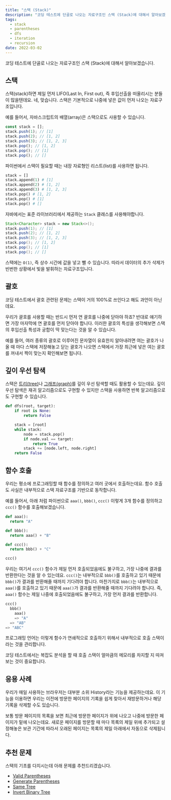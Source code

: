 ```yaml
---
title: "스택 (Stack)"
description: "코딩 테스트에 단골로 나오는 자료구조인 스택 (Stack)에 대해서 알아보겠습니다."
tags:
  - stack
  - parentheses
  - dfs
  - iteration
  - recursion
date: 2022-03-02
---
```


코딩 테스트에 단골로 나오는 자료구조인 스택 (Stack)에 대해서 알아보겠습니다.

## 스택

스택(stack)하면 제일 먼저 LIFO(Last In, First out), 즉 후입선출을 떠올리시는 분들이 많을텐데요.
네, 맞습니다. 스택은 기본적으로 나중에 넣은 값이 먼저 나오는 자료구조입니다.

예를 들어서, 자바스크립트의 배열(array)은 스택으로도 사용할 수 있습니다.

```js
const stack = [];
stack.push(1); // [1]
stack.push(2); // [1, 2]
stack.push(3); // [1, 2, 3]
stack.pop(); // [1, 2]
stack.pop(); // [1]
stack.pop(); // []
```

파이썬에서 스택이 필요할 때는 내장 자료형인 리스트(list)를 사용하면 됩니다.

```py
stack = []
stack.append(1) # [1]
stack.append(2) # [1, 2]
stack.append(3) # [1, 2, 3]
stack.pop() # [1, 2]
stack.pop() # [1]
stack.pop() # []
```

자바에서는 표준 라이브러리에서 제공하는 `Stack` 클래스를 사용해야합니다.

```java
Stack<Character> stack = new Stack<>();
stack.push(1); // [1]
stack.push(2); // [1, 2]
stack.push(3); // [1, 2, 3]
stack.pop(); // [1, 2]
stack.pop(); // [1]
stack.pop(); // []
```

스택에는 `O(1)`, 즉 상수 시간에 값을 넣고 뺄 수 있습니다.
따라서 데이터의 추가 삭제가 빈번한 상황에서 빛을 발휘하는 자료구조입니다.

## 괄호

코딩 테스트에서 괄호 관련된 문제는 스택이 거의 100%로 쓰인다고 해도 과언이 아닌데요.

우리가 괄호를 사용할 때는 반드시 먼저 연 괄호를 나중에 닫아야 하죠?
반대로 얘기하면 가장 마자막에 연 괄호를 먼저 닫아야 합니다.
이러한 괄호의 특성을 생각해보면 스택의 후입선출 특성과 궁합이 딱 맞는다는 것을 알 수 있습니다.

예를 들어, 여러 종류의 괄호로 이루어진 문자열이 유효한지 알아내려면 여는 괄호가 나올 때 마다 스택에 저장해놓고 닫는 괄호가 나오면 스택에서 가장 최근에 넣은 여는 괄호를 꺼내서 짝이 맞는지 확인해보면 됩니다.

## 깊이 우선 탐색

스택은 [트리(tree)](/data-structures/binary-tree/)나 [그래프(graph)](/data-structures/graph/)를 깊이 우선 탐색할 때도 활용할 수 있는데요.
깊이 우선 탐색은 재귀 알고리즘으로도 구현할 수 있지만 스택을 사용하면 반복 알고리즘으로도 구현할 수 있습니다.

```py
def dfs(root, target):
    if root is None:
        return False

    stack = [root]
    while stack:
        node = stack.pop()
        if node.val == target:
            return True
        stack += [node.left, node.right]
    return False
```

## 함수 호출

우리는 평소에 프로그래밍할 때 함수를 정의하고 여러 곳에서 호출하는데요.
함수 호출도 사실은 내부적으로 스택 자료구조를 기반으로 동작합니다.

예를 들어서, 아래 처럼 파이썬으로 `aaa()`, `bbb()`, `ccc()` 이렇게 3개 함수를 정의하고 `ccc()` 함수를 호출해보겠습니다.

```py
def aaa():
  return "A"

def bbb():
  return aaa() + "B"

def ccc():
  return bbb() + "C"

ccc()
```

우리는 여기서 `ccc()` 함수가 제일 먼저 호출되었음에도 불구하고, 가장 나중에 결과를 반환한다는 것을 알 수 있는데요.
`ccc()`는 내부적으로 `bbb()`를 호출하고 있기 때문에 `bbb()`가 결과를 반환해줄 때까지 기다려야 합니다.
마찬가지로 `bbb()`는 내부적으로 `aaa()`를 호출하고 있기 때문에 `aaa()`가 결과를 반환해줄 때까지 기다려야 합니다.
즉, `aaa()` 함수는 제일 나중에 호출되었음에도 불구하고, 가장 먼저 결과를 반환합니다.

```py
ccc()
  bbb()
    aaa()
    => "A"
  => "AB"
=> "ABC"
```

프로그래밍 언어는 이렇게 함수가 연쇄적으로 호출하기 위해서 내부적으로 호출 스택이라는 것을 관리합니다.

코딩 테스트에서는 복잡도 분석을 할 때 호출 스택이 얼마큼의 메모리를 차지할 지 따져보는 것이 중요합니다.

## 응용 사례

우리가 매일 사용하는 브라우저는 대부분 소위 History라는 기능을 제공하는데요.
이 기능을 이용하면 우리는 이전에 방문한 페이지의 기록을 쉽게 찾아서 재방문하거나 해당 기록을 삭제할 수도 있습니다.

보통 방문 페이지의 목록을 보면 최근에 방문한 페이지가 위에 나오고 나중에 방문한 페이지가 밑에 나오는데요.
새로운 페이지를 방문할 때 마다 목록의 제일 위에 추가되고 설정해놓은 보관 기간에 따라서 오래된 페이지는 목록의 제일 아래에서 자동으로 삭제됩니다.

## 추천 문제

스택의 기초를 다지시는데 아래 문제를 추천드리겠습니다.

- [Valid Parentheses](/problems/valid-parentheses/)
- [Generate Parentheses](/problems/generate-parentheses/)
- [Same Tree](/problems/same-tree/)
- [Invert Binary Tree](/problems/invert-binary-tree/)
